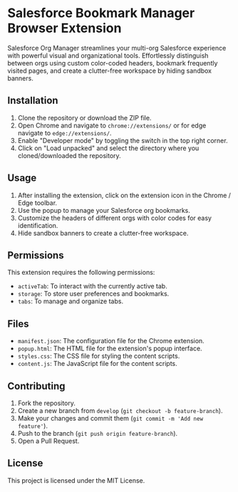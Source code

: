 # Salesforce Bookmark Manager Browser Extension

Salesforce Org Manager streamlines your multi-org Salesforce experience with powerful visual and organizational tools. Effortlessly distinguish between orgs using custom color-coded headers, bookmark frequently visited pages, and create a clutter-free workspace by hiding sandbox banners.

## Installation

1. Clone the repository or download the ZIP file.
2. Open Chrome and navigate to `chrome://extensions/` or for edge navigate to `edge://extensions/`.
3. Enable "Developer mode" by toggling the switch in the top right corner.
4. Click on "Load unpacked" and select the directory where you cloned/downloaded the repository.

## Usage

1. After installing the extension, click on the extension icon in the Chrome / Edge toolbar.
2. Use the popup to manage your Salesforce org bookmarks.
3. Customize the headers of different orgs with color codes for easy identification.
4. Hide sandbox banners to create a clutter-free workspace.

## Permissions

This extension requires the following permissions:
- `activeTab`: To interact with the currently active tab.
- `storage`: To store user preferences and bookmarks.
- `tabs`: To manage and organize tabs.

## Files

- `manifest.json`: The configuration file for the Chrome extension.
- `popup.html`: The HTML file for the extension's popup interface.
- `styles.css`: The CSS file for styling the content scripts.
- `content.js`: The JavaScript file for the content scripts.

## Contributing

1. Fork the repository.
2. Create a new branch from `develop` (`git checkout -b feature-branch`).
3. Make your changes and commit them (`git commit -m 'Add new feature'`).
4. Push to the branch (`git push origin feature-branch`).
5. Open a Pull Request.

## License

This project is licensed under the MIT License.
